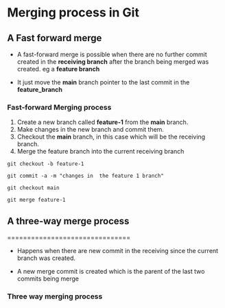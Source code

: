 # Merging process in Git

## A Fast forward merge
 - A fast-forward merge is possible when there are no further commit created in the **receiving branch** after the branch being merged was created. eg a **feature branch**

 - It just move the **main** branch pointer to the last commit in the **feature_branch**

 ### Fast-forward Merging process 
 1. Create a new branch called **feature-1** from the **main** branch.
 2. Make changes in the new branch and commit them.
 3. Checkout the **main** branch, in this case which will be the receiving branch.
 4. Merge the feature branch into the current receiving branch

 ```shell
 git checkout -b feature-1

 git commit -a -m "changes in  the feature 1 branch"

 git checkout main

 git merge feature-1
```

## A three-way merge process
===============================
 - Happens when there are new commit in the receiving since the current branch was created.

 - A new merge commit is created which is the parent of the last two commits being merge

### Three way merging process
 


